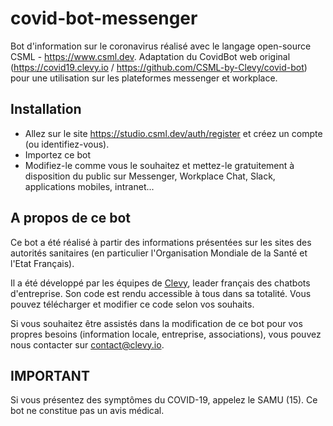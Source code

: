 # covid-bot-messenger

Bot d'information sur le coronavirus réalisé avec le langage open-source CSML - https://www.csml.dev. Adaptation du CovidBot web original (https://covid19.clevy.io / https://github.com/CSML-by-Clevy/covid-bot) pour une utilisation sur les plateformes messenger et workplace.

## Installation

- Allez sur le site https://studio.csml.dev/auth/register et créez un compte (ou identifiez-vous).
- Importez ce bot
- Modifiez-le comme vous le souhaitez et mettez-le gratuitement à disposition du public sur Messenger, Workplace Chat, Slack, applications mobiles, intranet...

## A propos de ce bot

Ce bot a été réalisé à partir des informations présentées sur les sites des autorités sanitaires (en particulier l'Organisation Mondiale de la Santé et l'Etat Français).

Il a été développé par les équipes de [Clevy](https://www.clevy.io), leader français des chatbots d'entreprise. Son code est rendu accessible à tous dans sa totalité. Vous pouvez télécharger et modifier ce code selon vos souhaits.

Si vous souhaitez être assistés dans la modification de ce bot pour vos propres besoins (information locale, entreprise, associations), vous pouvez nous contacter sur contact@clevy.io.

## IMPORTANT

Si vous présentez des symptômes du COVID-19, appelez le SAMU (15). Ce bot ne constitue pas un avis médical.
